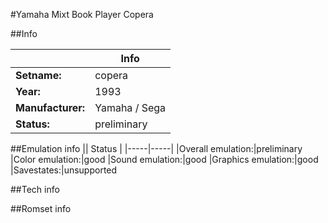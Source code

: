 #Yamaha Mixt Book Player Copera

##Info

||Info|
|-----|-----|
|**Setname:**|copera
|**Year:**|1993
|**Manufacturer:**|Yamaha / Sega
|**Status:**|preliminary

##Emulation info
|| Status |
|-----|-----|
|Overall emulation:|preliminary
|Color emulation:|good
|Sound emulation:|good
|Graphics emulation:|good
|Savestates:|unsupported

##Tech info

##Romset info

<!--- START OF EDITED COMMENT DO NOT TOUCH TEXT ABOVE-->
